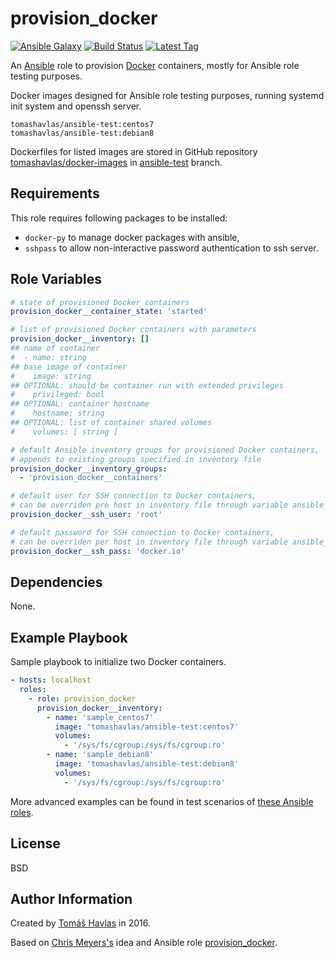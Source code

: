 provision_docker
=========

[![Ansible Galaxy][galaxy_image]][galaxy_link]
[![Build Status][travis_image]][travis_link]
[![Latest Tag][tag_image]][tag_link]

An [Ansible](https://www.ansible.com/) role to provision [Docker](https://www.docker.com/) containers, mostly for Ansible role testing purposes.

Docker images designed for Ansible role testing purposes, running systemd init system and openssh server.
```
tomashavlas/ansible-test:centos7
tomashavlas/ansible-test:debian8
```
Dockerfiles for listed images are stored in GitHub repository [tomashavlas/docker-images](https://github.com/tomashavlas/docker-images) in [ansible-test](https://github.com/tomashavlas/docker-images/tree/ansible-test) branch.

Requirements
------------

This role requires following packages to be installed:

- `docker-py` to manage docker packages with ansible,
- `sshpass` to allow non-interactive password authentication to ssh server.

Role Variables
--------------

```yaml
# state of provisioned Docker containers
provision_docker__container_state: 'started'

# list of provisioned Docker containers with parameters
provision_docker__inventory: []
## name of container
#  - name: string
## base image of container
#    image: string
## OPTIONAL: should be container run with extended privileges
#    privileged: bool
## OPTIONAL: container hostname
#    hostname: string
## OPTIONAL: list of container shared volumes
#    volumes: [ string ]

# default Ansible inventory groups for provisioned Docker containers,
# appends to existing groups specified in inventory file
provision_docker__inventory_groups:
  - 'provision_docker__containers'

# default user for SSH connection to Docker containers,
# can be overriden pre host in inventory file through variable ansible_ssh_user
provision_docker__ssh_user: 'root'

# default password for SSH connection to Docker containers,
# can be overriden per host in inventory file through variable ansible_ssh_pass
provision_docker__ssh_pass: 'docker.io'
```

Dependencies
------------

None.

Example Playbook
----------------

Sample playbook to initialize two Docker containers.
```yaml
- hosts: localhost
  roles:
    - role: provision_docker
      provision_docker__inventory:
        - name: 'sample_centos7'
          image: 'tomashavlas/ansible-test:centos7'
          volumes:
            - '/sys/fs/cgroup:/sys/fs/cgroup:ro'
        - name: 'sample_debian8'
          image: 'tomashavlas/ansible-test:debian8'
          volumes:
            - '/sys/fs/cgroup:/sys/fs/cgroup:ro'
```

More advanced examples can be found in test scenarios of [these Ansible roles](https://github.com/search?q=user%3Atomashavlas+ansible-role).

License
-------

BSD

Author Information
------------------

Created by [Tomáš Havlas](https://github.com/tomashavlas) in 2016.

Based on [Chris Meyers's](https://github.com/chrismeyersfsu) idea and Ansible role [provision_docker](https://github.com/chrismeyersfsu/provision_docker).


[galaxy_image]: https://img.shields.io/badge/galaxy-tomashavlas.provision__docker-blue.svg?style=flat
[galaxy_link]: https://galaxy.ansible.com/tomashavlas/provision_docker/
[tag_image]: https://img.shields.io/github/tag/tomashavlas/ansible-role-provision_docker.svg
[tag_link]: https://github.com/tomashavlas/ansible-role-provision_docker/tags
[travis_image]: https://travis-ci.org/tomashavlas/ansible-role-provision_docker.svg?branch=master
[travis_link]: https://travis-ci.org/tomashavlas/ansible-role-provision_docker/
